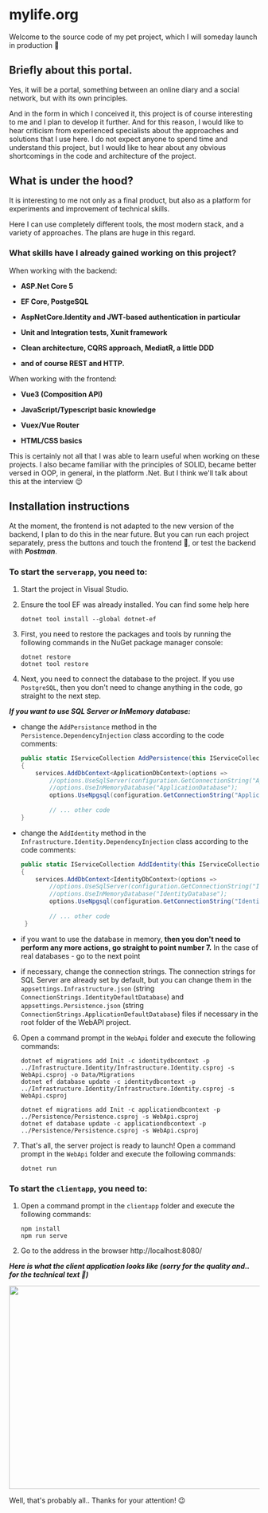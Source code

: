 # mylife.org

Welcome to the source code of my pet project, which I will someday launch in production 🙂

## Briefly about this portal.

Yes, it will be a portal, something between an online diary and a social network, but with its own principles.

And in the form in which I conceived it, this project is of course interesting to me and I plan to develop it further. And for this reason, I would like to hear criticism from experienced specialists about the approaches and solutions that I use here. I do not expect anyone to spend time and understand this project, but I would like to hear about any obvious shortcomings in the code and architecture of the project.

## What is under the hood?

It is interesting to me not only as a final product, but also as a platform for experiments and improvement of technical skills. 

Here I can use completely different tools, the most modern stack, and a variety of approaches. The plans are huge in this regard. 

### What skills have I already gained working on this project?

When working with the backend:

- **ASP.Net Core 5**

- **EF Core, PostgeSQL**

- **AspNetCore.Identity and JWT-based authentication in particular**

- **Unit and Integration tests, Xunit framework**

- **Clean architecture, CQRS approach, MediatR, a little DDD**

- **and of course REST and HTTP.**

When working with the frontend:

- **Vue3 (Composition API)**

- **JavaScript/Typescript basic knowledge**

- **Vuex/Vue Router**

- **HTML/CSS basics**

This is certainly not all that I was able to learn useful when working on these projects. I also became familiar with the principles of SOLID, became better versed in OOP, in general, in the platform .Net. But I think we'll talk about this at the interview 😉

## Installation instructions

At the moment, the frontend is not adapted to the new version of the backend, I plan to do this in the near future. But you can run each project separately, press the buttons and touch the frontend 🙂, or test the backend with ***Postman***.

### To start the `serverapp`, you need to:

1. Start the project in Visual Studio.

3. Ensure the tool EF was already installed. You can find some help here

       dotnet tool install --global dotnet-ef
   
4. First, you need to restore the packages and tools by running the following commands in the NuGet package manager console:

       dotnet restore
       dotnet tool restore
       
5. Next, you need to connect the database to the project. If you use `PostgreSQL`, then you don't need to change anything in the code, go straight to the next step.

  ***If you want to use SQL Server or InMemory database:***

- change the `AddPersistance` method in the `Persistence.DependencyInjection` class according to the code comments:
   
    ```csharp
    public static IServiceCollection AddPersistence(this IServiceCollection services, IConfiguration configuration)
    {
        services.AddDbContext<ApplicationDbContext>(options =>
            //options.UseSqlServer(configuration.GetConnectionString("ApplicationDefaultDatabase")));  // <- uncomment this line for SQL Server
            //options.UseInMemoryDatabase("ApplicationDatabase");                                      // <- or this fof InMemory database
            options.UseNpgsql(configuration.GetConnectionString("ApplicationDatabase")));              // <- comment this line
            
            // ... other code
    }
    ```

- change the `AddIdentity` method in the `Infrastructure.Identity.DependencyInjection` class according to the code comments:

    ```csharp
    public static IServiceCollection AddIdentity(this IServiceCollection services, IConfiguration configuration)
    {
        services.AddDbContext<IdentityDbContext>(options =>
            //options.UseSqlServer(configuration.GetConnectionString("IdentityDefaultDatabase")));      // <- uncomment this line for SQL Server
            //options.UseInMemoryDatabase("IdentityDatabase");                                          // <- or this fof InMemory database
            options.UseNpgsql(configuration.GetConnectionString("IdentityDatabase")));                  // <- comment this line
            
            // ... other code
     }
     ```
- if you want to use the database in memory, **then you don't need to perform any more actions, go straight to point number 7.** In the case of real databases - go to the next point

- if necessary, change the connection strings. The connection strings for SQL Server are already set by default, but you can change them in the `appsettings.Infrastructure.json` (string `ConnectionStrings.IdentityDefaultDatabase`) and `appsettings.Persistence.json` (string `ConnectionStrings.ApplicationDefaultDatabase`) files if necessary in the root folder of the WebAPI project.

6. Open a command prompt in the `WebApi` folder and execute the following commands:
      
       dotnet ef migrations add Init -c identitydbcontext -p ../Infrastructure.Identity/Infrastructure.Identity.csproj -s WebApi.csproj -o Data/Migrations
       dotnet ef database update -c identitydbcontext -p ../Infrastructure.Identity/Infrastructure.Identity.csproj -s WebApi.csproj

       dotnet ef migrations add Init -c applicationdbcontext -p ../Persistence/Persistence.csproj -s WebApi.csproj
       dotnet ef database update -c applicationdbcontext -p ../Persistence/Persistence.csproj -s WebApi.csproj
       
7. That's all, the server project is ready to launch! Open a command prompt in the `WebApi` folder and execute the following commands:

       dotnet run

### To start the `clientapp`, you need to:

1. Open a command prompt in the `clientapp` folder and execute the following commands:

       npm install
       npm run serve

2. Go to the address in the browser http://localhost:8080/

***Here is what the client application looks like (sorry for the quality and.. for the technical text 🙂)***

<p align="center">
  <img width="720" height="408" src="https://user-images.githubusercontent.com/35936321/113702509-43d8f780-96e2-11eb-8076-047f69933634.gif">
</p>

Well, that's probably all.. Thanks for your attention! 😉
